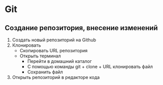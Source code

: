 # Git
## Создание репозитория, внесение изменений

1. Создать новый репозиторий на Github
2. Клонировать
	* Скопировать URL репозитория
	* Открыть терминал
		- Перейти в домашний каталог
		- С помощью команды git + clone + URL  клонировать файл
		- Сохранить файл 
3. Открыть репозиторий в редакторе кода